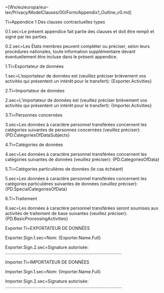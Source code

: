 =[Wx/eu/europa/eur-lex/Privacy/ModelClauses/00/Form/Appendix1_Outline_v0.md]

Ti=Appendice 1 Des clauses contractuelles types

0.1.sec=Le présent appendice fait partie des clauses et doit être rempli et signé par les parties.

0.2.sec=Les États membres peuvent compléter ou préciser, selon leurs procédures nationales, toute information supplémentaire devant éventuellement être incluse dans le présent appendice.

1.Ti=Exportateur de données

1.sec=L’exportateur de données est (veuillez préciser brièvement vos activités qui présentent un intérêt pour le transfert): {Exporter.Activities}

2.Ti=Importateur de données

2.sec=L’importateur de données est (veuillez préciser brièvement vos activités qui présentent un intérêt pour le transfert): {Importer.Activities}

3.Ti=Personnes concernées

3.sec=Les données à caractère personnel transférées concernent les catégories suivantes de personnes concernées (veuillez préciser): {PD.CategoriesOfDataSubjects}

4.Ti=Catégories de données

4.sec=Les données à caractère personnel transférées concernent les catégories suivantes de données (veuillez préciser): {PD.CategoriesOfData}

5.Ti=Catégories particulières de données (le cas échéant)

5.sec=Les données à caractère personnel transférées concernent les catégories particulières suivantes de données (veuillez préciser): {PD.SpecialCategoriesOfData}

6.Ti=Traitement

6.sec=Les données à caractère personnel transférées seront soumises aux activités de traitement de base suivantes (veuillez préciser): {PD.BasicProcessingActivities}


Exporter.Ti=EXPORTATEUR DE DONNÉES

Exporter.Sign.1.sec=Nom: {Exporter.Name.Full}

Exporter.Sign.2.sec=Signature autorisée: ..............................................................................................

Importer.Ti=IMPORTATEUR DE DONNÉES

Importer.Sign.1.sec=Nom: {Importer.Name.Full}

Importer.Sign.2.sec=Signature autorisée: ..............................................................................................
